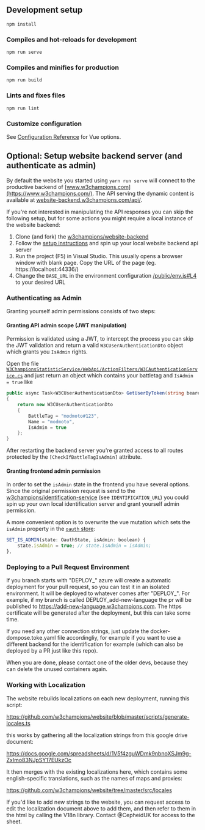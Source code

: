 ## Development setup

```
npm install
```

### Compiles and hot-reloads for development

```
npm run serve
```

### Compiles and minifies for production

```
npm run build
```

### Lints and fixes files

```
npm run lint
```

### Customize configuration

See [Configuration Reference](https://cli.vuejs.org/config/) for Vue options.

## Optional: Setup website backend server (and authenticate as admin)
By default the website you started using `yarn run serve` will connect to the productive
backend of [www.w3champions.com](https://www.w3champions.com/). The API serving the dynamic content
is available at [website-backend.w3champions.com/api/](https://website-backend.w3champions.com/api/). 

If you're not interested in manipulating the API responses you can skip the following setup, but for some
actions you might require a local instance of the website backend:

1) Clone (and fork) the [w3champions/website-backend](https://github.com/w3champions/website-backend)
2) Follow the [setup instructions](https://github.com/w3champions/website-backend#readme) and spin up your local website backend api server
3) Run the project (F5) in Visual Studio. This usually opens a browser window with blank page. Copy the URL of the page (eg. https://localhost:44336/)
4) Change the `BASE_URL` in the environment configuration [/public/env.js#L4](./public/env.js#L4) to your desired URL

### Authenticating as Admin

Granting yourself admin permissions consists of two steps:

#### Granting API admin scope (JWT manipulation)

Permission is validated using a JWT, to intercept the process you can skip the 
JWT validation and return a valid `W3CUserAuthenticationDto` object which grants you `IsAdmin` rights.

Open the file [`W3ChampionsStatisticService/WebApi/ActionFilters/W3CAuthenticationService.cs`](https://github.com/w3champions/website-backend/blob/master/W3ChampionsStatisticService/WebApi/ActionFilters/W3CAuthenticationService.cs) and just return an object which contains your battletag and `IsAdmin = true` like

```csharp
public async Task<W3CUserAuthenticationDto> GetUserByToken(string bearer)
{
    return new W3CUserAuthenticationDto
    {
        BattleTag = "modmoto#123",
        Name = "modmoto",
        IsAdmin = true
    };
}
```

After restarting the backend server you're granted access to all routes protected
by the `[CheckIfBattleTagIsAdmin]` attribute.

#### Granting frontend admin permission

In order to set the `isAdmin` state in the frontend you have several options. Since the original
permission request is send to the [w3champions/identification-service](https://github.com/w3champions/identification-service) (see `IDENTIFICATION_URL`) you
could spin up your own local identification server and grant yourself admin permission.

A more convenient option is to overwrite the vue mutation which sets the
`isAdmin` property in the [`oauth` store](src/store/oauth/index.ts):

```javascript
SET_IS_ADMIN(state: OauthState, isAdmin: boolean) {
    state.isAdmin = true; // state.isAdmin = isAdmin;
},
```

### Deploying to a Pull Request Environment
If you branch starts with "DEPLOY_" azure will create a automatic deployment for your pull request, so you can test it in an isolated environment. It will be deployed to whatever comes after "DEPLOY_". For example, if my branch is called DEPLOY_add-new-language the pr will be published to https://add-new-language.w3champions.com. The https certificate will be generated after the deployment, but this can take some time.

If you need any other connection strings, just update the docker-dompose.toke.yaml file accordingliy, for example if you want to use a different backend for the identification for example (which can also be deployed by a PR just like this repo).

When you are done, please contact one of the older devs, because they can delete the unused containers again.

### Working with Localization
The website rebuilds localizations on each new deployment, running this script:

https://github.com/w3champions/website/blob/master/scripts/generate-locales.ts

this works by gathering all the localization strings from this google drive document:

https://docs.google.com/spreadsheets/d/1V5f4zguWDmk9nbnoXSJm9g-ZxImo83NJpSY17EUkzOc

It then merges with the existing localizations here, which contains some english-specific translations, such as the names of maps and proxies:

https://github.com/w3champions/website/tree/master/src/locales

If you'd like to add new strings to the website, you can request access to edit the localization document above to add them, and then refer to them in the html by calling the V18n library.
Contact @CepheidUK for access to the sheet.

